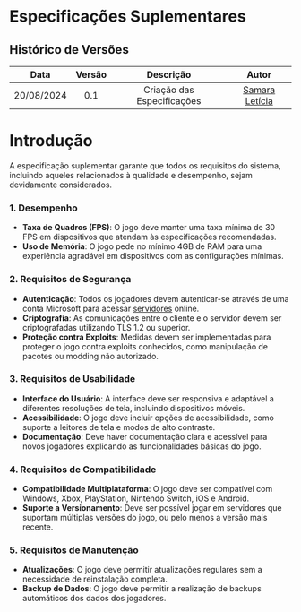 # Especificações Suplementares

## Histórico de Versões

| Data       | Versão | Descrição                      | Autor             |
| :--------: | :----: | :----------:                   | :---------------: |
| 20/08/2024 |  0.1   | Criação das Especificações | [Samara Letícia](https://github.com/samarawwleticia)|

# Introdução

A especificação suplementar garante que todos os requisitos do sistema, incluindo aqueles relacionados à qualidade e desempenho, sejam devidamente considerados.

### 1. **Desempenho**
- **Taxa de Quadros (FPS)**: O jogo deve manter uma taxa mínima de 30 FPS em dispositivos que atendam às especificações recomendadas.
- **Uso de Memória**: O jogo pede no mínimo 4GB de RAM para uma experiência agradável em dispositivos com as configurações mínimas.

### 2. **Requisitos de Segurança**
- **Autenticação**: Todos os jogadores devem autenticar-se através de uma conta Microsoft para acessar [servidores](../modelagem/lexico.md#l14-servidores) online.
- **Criptografia**: As comunicações entre o cliente e o servidor devem ser criptografadas utilizando TLS 1.2 ou superior.
- **Proteção contra Exploits**: Medidas devem ser implementadas para proteger o jogo contra exploits conhecidos, como manipulação de pacotes ou modding não autorizado.

### 3. **Requisitos de Usabilidade**
- **Interface do Usuário**: A interface deve ser responsiva e adaptável a diferentes resoluções de tela, incluindo dispositivos móveis.
- **Acessibilidade**: O jogo deve incluir opções de acessibilidade, como suporte a leitores de tela e modos de alto contraste.
- **Documentação**: Deve haver documentação clara e acessível para novos jogadores explicando as funcionalidades básicas do jogo.

### 4. **Requisitos de Compatibilidade**
- **Compatibilidade Multiplataforma**: O jogo deve ser compatível com Windows, Xbox, PlayStation, Nintendo Switch, iOS e Android.
- **Suporte a Versionamento**: Deve ser possível jogar em servidores que suportam múltiplas versões do jogo, ou pelo menos a versão mais recente.

### 5. **Requisitos de Manutenção**
- **Atualizações**: O jogo deve permitir atualizações regulares sem a necessidade de reinstalação completa.
- **Backup de Dados**: O jogo deve permitir a realização de backups automáticos dos dados dos jogadores.
